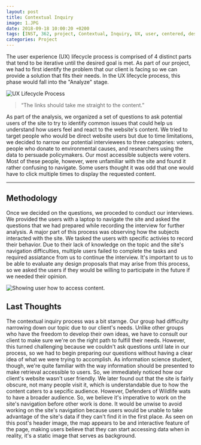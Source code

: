 ```yaml
---
layout: post
title: Contextual Inquiry
image: 1.JPG
date: 2018-09-18 10:00:20 +0200
tags: [INST, 362, project, Contextual, Inquiry, UX, user, centered, design, defenders, wildlife]
categories: Project
---
```


The user experience (UX) lifecycle process is comprised of 4 distinct parts that tend to be iterative until the desired goal is met. As part of our project, we had to first identify the problem that our client is facing so we can provide a solution that fits their needs. In the UX lifecycle process, this phase would fall into the "Analyze" stage. 

![]({{site.baseurl}}/images/DesignProcess.JPG "UX Lifecycle Process")

> “The links should take me straight to the content.” 

As part of the analysis, we organized a set of questions to ask potential users of the site to try to identify common issues that could help us understand how users feel and react to the website's content. We tried to target people who would be direct website users but due to time limitations, we decided to narrow our potential interviewees to three categories: voters, people who donate to environmental causes, and researchers using the data to persuade policymakers. Our most accessible subjects were voters. Most of these people, however, were unfamiliar with the site and found it rather confusing to navigate. Some users thought it was odd that one would have to click multiple times to display the requested content.

-------

## Methodology

Once we decided on the questions, we proceded to conduct our interviews. We provided the users with a laptop to navigate the site and asked the questions that we had prepared while recording the interview for further analysis. A major part of this process was observing how the subjects interacted with the site. We tasked the users with specific activies to record their behavior. Due to their lack of knowledge on the topic and the site's navigation difficulties, multiple users failed to complete the tasks and required assiatance from us to continue the interview. It's important to us to be able to evaluate any design proposals that may arise from this process, so we asked the users if they would be willing to participate in the future if we needed their opinion. 

![]({{site.baseurl}}/images/user1.jpg "Showing user how to access content.")


## Last Thoughts

The contextual inquiry process was a bit starnge. Our group had difficulty narrowing down our topic due to our client's needs. Unlike other groups who have the freedom to develop their own ideas, we have to consult our client to make sure we're on the right path to fulfill their needs. However, this turned challenging because we couldn't ask questions until late in our process, so we had to begin preparing our questions without having a clear idea of what we were trying to accomplish. As information science student, though, we're quite familiar with the way information should be presented to make retrieval accessible to users. So, we immediately noticed how our client's website wasn't user friendly. We later found out that the site is fairly obscure, not many people visit it, which is understandable due to how the content caters to a sepcific audience. However, Defenders of Wildlife wats to have a broader audience. So, we believe it's imperative to work on the site's navigation before other work is done. It would be unwise to avoid working on the site's navigation because users would be unable to take advantage of the site's data if they can't find it in the first place. As seen on this post's header image, the map appears to be and interactive feature of the page, making users believe that they can start accessing data when in reality, it's a static image that serves as background. 

